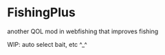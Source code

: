 <h1>FishingPlus</h1>
<p>another QOL mod in webfishing that improves fishing</p>
<p>WIP: auto select bait, etc ^_^</p>
